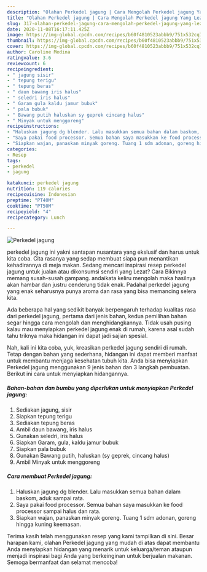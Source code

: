 ```yaml
---
description: "Olahan Perkedel jagung | Cara Mengolah Perkedel jagung Yang Lezat Sekali"
title: "Olahan Perkedel jagung | Cara Mengolah Perkedel jagung Yang Lezat Sekali"
slug: 317-olahan-perkedel-jagung-cara-mengolah-perkedel-jagung-yang-lezat-sekali
date: 2020-11-08T16:17:11.425Z
image: https://img-global.cpcdn.com/recipes/b60f4810523abbb9/751x532cq70/perkedel-jagung-foto-resep-utama.jpg
thumbnail: https://img-global.cpcdn.com/recipes/b60f4810523abbb9/751x532cq70/perkedel-jagung-foto-resep-utama.jpg
cover: https://img-global.cpcdn.com/recipes/b60f4810523abbb9/751x532cq70/perkedel-jagung-foto-resep-utama.jpg
author: Caroline Medina
ratingvalue: 3.6
reviewcount: 6
recipeingredient:
- " jagung sisir"
- " tepung terigu"
- " tepung beras"
- " daun bawang iris halus"
- " seledri iris halus"
- " Garam gula kaldu jamur bubuk"
- " pala bubuk"
- " Bawang putih haluskan sy geprek cincang halus"
- " Minyak untuk menggoreng"
recipeinstructions:
- "Haluskan jagung dg blender. Lalu masukkan semua bahan dalam baskom, aduk sampai rata."
- "Saya pakai food processor. Semua bahan saya masukkan ke food processor sampai halus dan rata."
- "Siapkan wajan, panaskan minyak goreng. Tuang 1 sdm adonan, goreng hingga kuning keemasan."
categories:
- Resep
tags:
- perkedel
- jagung

katakunci: perkedel jagung 
nutrition: 119 calories
recipecuisine: Indonesian
preptime: "PT40M"
cooktime: "PT50M"
recipeyield: "4"
recipecategory: Lunch

---
```



![Perkedel jagung](https://img-global.cpcdn.com/recipes/b60f4810523abbb9/751x532cq70/perkedel-jagung-foto-resep-utama.jpg)


perkedel jagung ini yakni santapan nusantara yang ekslusif dan harus untuk kita coba. Cita rasanya yang sedap membuat siapa pun menantikan kehadirannya di meja makan.
Sedang mencari inspirasi resep perkedel jagung untuk jualan atau dikonsumsi sendiri yang Lezat? Cara Bikinnya memang susah-susah gampang. andaikata keliru mengolah maka hasilnya akan hambar dan justru cenderung tidak enak. Padahal perkedel jagung yang enak seharusnya punya aroma dan rasa yang bisa memancing selera kita.



Ada beberapa hal yang sedikit banyak berpengaruh terhadap kualitas rasa dari perkedel jagung, pertama dari jenis bahan, kedua pemilihan bahan segar hingga cara mengolah dan menghidangkannya. Tidak usah pusing kalau mau menyiapkan perkedel jagung enak di rumah, karena asal sudah tahu triknya maka hidangan ini dapat jadi sajian spesial.


Nah, kali ini kita coba, yuk, kreasikan perkedel jagung sendiri di rumah. Tetap dengan bahan yang sederhana, hidangan ini dapat memberi manfaat untuk membantu menjaga kesehatan tubuh kita. Anda bisa menyiapkan Perkedel jagung menggunakan 9 jenis bahan dan 3 langkah pembuatan. Berikut ini cara untuk menyiapkan hidangannya.

<!--inarticleads1-->

##### Bahan-bahan dan bumbu yang diperlukan untuk menyiapkan Perkedel jagung:

1. Sediakan  jagung, sisir
1. Siapkan  tepung terigu
1. Sediakan  tepung beras
1. Ambil  daun bawang, iris halus
1. Gunakan  seledri, iris halus
1. Siapkan  Garam, gula, kaldu jamur bubuk
1. Siapkan  pala bubuk
1. Gunakan  Bawang putih, haluskan (sy geprek, cincang halus)
1. Ambil  Minyak untuk menggoreng




<!--inarticleads2-->

##### Cara membuat Perkedel jagung:

1. Haluskan jagung dg blender. Lalu masukkan semua bahan dalam baskom, aduk sampai rata.
1. Saya pakai food processor. Semua bahan saya masukkan ke food processor sampai halus dan rata.
1. Siapkan wajan, panaskan minyak goreng. Tuang 1 sdm adonan, goreng hingga kuning keemasan.




Terima kasih telah menggunakan resep yang kami tampilkan di sini. Besar harapan kami, olahan Perkedel jagung yang mudah di atas dapat membantu Anda menyiapkan hidangan yang menarik untuk keluarga/teman ataupun menjadi inspirasi bagi Anda yang berkeinginan untuk berjualan makanan. Semoga bermanfaat dan selamat mencoba!
